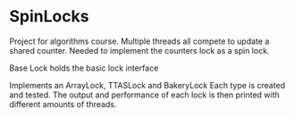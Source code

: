 # SpinLocks
Project for algorithms course. 
Multiple threads all compete to update a shared counter. 
Needed to implement the counters lock as a spin lock.

Base Lock holds the basic lock interface

Implements an ArrayLock, TTASLock and BakeryLock
Each type is created and tested. The output and performance of each lock is then printed with different amounts of threads. 
